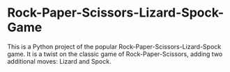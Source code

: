 # Rock-Paper-Scissors-Lizard-Spock-Game
This is a Python project of the popular Rock-Paper-Scissors-Lizard-Spock game. It is a twist on the classic game of Rock-Paper-Scissors, adding two additional moves: Lizard and Spock. 
